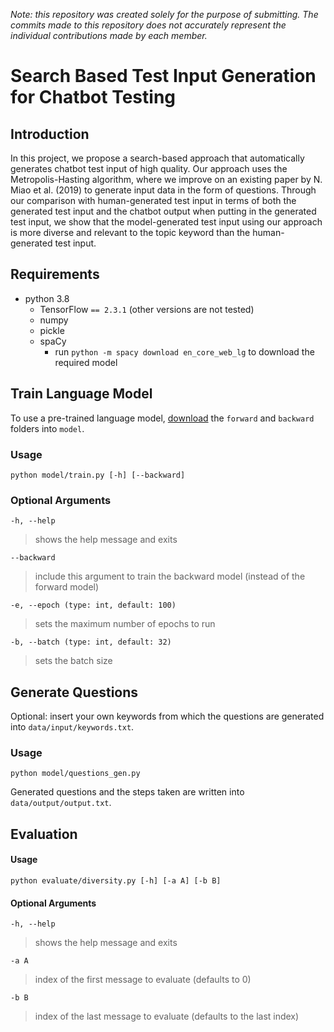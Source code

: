 _Note: this repository was created solely for the purpose of submitting. The commits made to this repository does not accurately represent the individual contributions made by each member._

# Search Based Test Input Generation for Chatbot Testing

## Introduction

In this project, we propose a search-based approach that automatically generates chatbot test input of high quality. Our approach uses the Metropolis-Hasting algorithm, where we improve on an existing paper by N. Miao et al. (2019) to generate input data in the form of questions. Through our comparison with human-generated test input in terms of both the generated test input and the chatbot output when putting in the generated test input, we show that the model-generated test input using our approach is more diverse and relevant to the topic keyword than the human-generated test input.

## Requirements

-   python 3.8
    -   TensorFlow `== 2.3.1` (other versions are not tested)
    -   numpy
    -   pickle
    -   spaCy
        -   run `python -m spacy download en_core_web_lg` to download the required model

## Train Language Model

To use a pre-trained language model, [download](https://drive.google.com/drive/folders/1MRMNEXKjaM_9tI1gdONJaNSO5Xl5k7ZB?usp=sharing) the `forward` and `backward` folders into `model`.

### Usage

`python model/train.py [-h] [--backward]`

### Optional Arguments

`-h, --help`

> shows the help message and exits

`--backward`

> include this argument to train the backward model (instead of the forward model)

`-e, --epoch (type: int, default: 100)`

> sets the maximum number of epochs to run

`-b, --batch (type: int, default: 32)`

> sets the batch size

## Generate Questions

Optional: insert your own keywords from which the questions are generated into `data/input/keywords.txt`.

### Usage

`python model/questions_gen.py`

Generated questions and the steps taken are written into `data/output/output.txt`.

## Evaluation

#### Usage

`python evaluate/diversity.py [-h] [-a A] [-b B]`

#### Optional Arguments

`-h, --help`

> shows the help message and exits

`-a A`

> index of the first message to evaluate (defaults to 0)

`-b B`

> index of the last message to evaluate (defaults to the last index)
